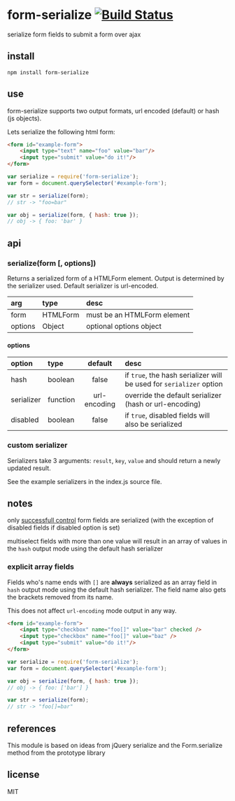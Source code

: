 # form-serialize [![Build Status](https://travis-ci.org/defunctzombie/form-serialize.png?branch=master)](https://travis-ci.org/defunctzombie/form-serialize)

serialize form fields to submit a form over ajax

## install

```shell
npm install form-serialize
```

## use

form-serialize supports two output formats, url encoded (default) or hash (js objects).

Lets serialize the following html form:
```html
<form id="example-form">
	<input type="text" name="foo" value="bar"/>
	<input type="submit" value="do it!"/>
</form>
```

```js
var serialize = require('form-serialize');
var form = document.querySelector('#example-form');

var str = serialize(form);
// str -> "foo=bar"

var obj = serialize(form, { hash: true });
// obj -> { foo: 'bar' }
```

## api

### serialize(form [, options])

Returns a serialized form of a HTMLForm element. Output is determined by the serializer used. Default serializer is url-encoded.

arg | type | desc
:--- | :--- | :---
form | HTMLForm | must be an HTMLForm element
options | Object | optional options object

#### options

option | type | default | desc
:--- | :--- | :---: | :---
hash | boolean | false | if `true`, the hash serializer will be used for `serializer` option
serializer | function | url-encoding | override the default serializer (hash or url-encoding)
disabled | boolean | false | if `true`, disabled fields will also be serialized

### custom serializer

Serializers take 3 arguments: `result`, `key`, `value` and should return a newly updated result.

See the example serializers in the index.js source file.

## notes

only [successfull control](http://www.w3.org/TR/html401/interact/forms.html#h-17.13.2) form fields are serialized (with the exception of disabled fields if disabled option is set)

multiselect fields with more than one value will result in an array of values in the `hash` output mode using the default hash serializer

### explicit array fields

Fields who's name ends with `[]` are **always** serialized as an array field in `hash` output mode using the default hash serializer.
The field name also gets the brackets removed from its name.

This does not affect `url-encoding` mode output in any way.

```html
<form id="example-form">
	<input type="checkbox" name="foo[]" value="bar" checked />
	<input type="checkbox" name="foo[]" value="baz" />
	<input type="submit" value="do it!"/>
</form>
```

```js
var serialize = require('form-serialize');
var form = document.querySelector('#example-form');

var obj = serialize(form, { hash: true });
// obj -> { foo: ['bar'] }

var str = serialize(form);
// str -> "foo[]=bar"

```

## references

This module is based on ideas from jQuery serialize and the Form.serialize method from the prototype library

## license

MIT
